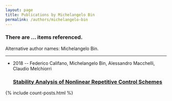 ```yaml
---
layout: page
title: Publications by Michelangelo Bin
permalink: /authors/michelangelo-bin
---
```


<h3 id="number-posts">There are ... items referenced.</h3>
<p id='info-authors'>Alternative author names: Michelangelo Bin.</p>
<hr />
<ul class="post-list">
<li><span class='post-meta'>2018 -- Federico Califano, Michelangelo Bin, Alessandro Macchelli, Claudio Melchiorri</span><h3><a class='post-link' href="{{ site.baseurl }}/stability-analysis-of-nonlinear-repetitive-control-schemes">Stability Analysis of Nonlinear Repetitive Control Schemes</a></h3></li>

</ul>
{% include count-posts.html %}

